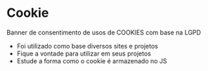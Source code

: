 # Cookie

Banner de consentimento de usos de COOKIES com base na LGPD

* Foi utilizado como base diversos sites e projetos
* Fique a vontade para utilizar em seus projetos
* Estude a forma como o cookie é armazenado no JS
